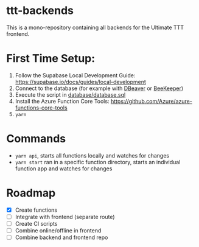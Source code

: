 # ttt-backends

This is a mono-repository containing all backends for the Ultimate TTT frontend.

# First Time Setup:
1. Follow the Supabase Local Development Guide: https://supabase.io/docs/guides/local-development
2. Connect to the database (for example with [DBeaver](https://dbeaver.com/) or [BeeKeeper](https://beekeeperstudio.io/))
3. Execute the script in [database/database.sql](https://github.com/ultimate-ttt/ttt-backends/blob/main/database/database.sql)
4. Install the Azure Function Core Tools: https://github.com/Azure/azure-functions-core-tools
5. `yarn`

# Commands
- `yarn api`, starts all functions locally and watches for changes
- `yarn start` ran in a specific function directory, starts an individual function app and watches for changes

  
# Roadmap
- [x] Create functions
- [ ] Integrate with frontend (separate route)
- [ ] Create CI scripts
- [ ] Combine online/offline in frontend
- [ ] Combine backend and frontend repo